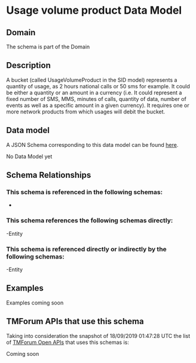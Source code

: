 # Usage volume product Data Model

## Domain

The  schema is part of the  Domain

## Description

A bucket (called UsageVolumeProduct in the SID model) represents a quantity of usage, as 2 hours national calls or 50 sms for example. It could be either a quantity or an amount in a currency (i.e. It could represent a fixed number of SMS, MMS, minutes of calls, quantity of data, number of events as well as a specific amount in a given currency). It requires one or more network products from which usages will debit the bucket.

## Data model

A JSON Schema corresponding to this data model can be found
[here](https://github.com/tmforum-rand/schemas/blob/master/Product/UsageVolumeProduct.schema.json).

No Data Model yet

## Schema Relationships

### This schema is referenced in the following schemas:

-

### This schema references the following schemas directly:

-Entity

### This schema is referenced directly or indirectly by the following schemas:

-Entity



## Examples

Examples coming soon

## TMForum APIs that use this schema

Taking into consideration the snapshot of 18/09/2019 01:47:28 UTC the list of [TMForum Open APIs](https://www.tmforum.org/open-apis/) that uses this schemas is:

Coming soon